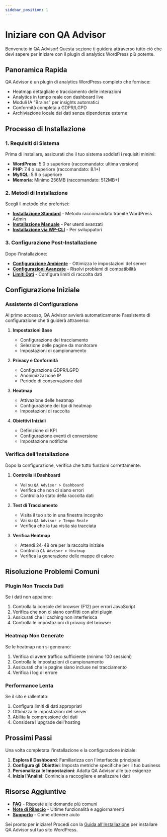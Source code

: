 ```yaml
---
sidebar_position: 1
---
```


# Iniziare con QA Advisor

Benvenuto in QA Advisor! Questa sezione ti guiderà attraverso tutto ciò che devi sapere per iniziare con il plugin di analytics WordPress più potente.

## Panoramica Rapida

QA Advisor è un plugin di analytics WordPress completo che fornisce:
- Heatmap dettagliate e tracciamento delle interazioni
- Analytics in tempo reale con dashboard live
- Moduli IA "Brains" per insights automatici
- Conformità completa a GDPR/LGPD
- Archiviazione locale dei dati senza dipendenze esterne

## Processo di Installazione

### 1. Requisiti di Sistema
Prima di installare, assicurati che il tuo sistema soddisfi i requisiti minimi:
- **WordPress**: 5.0 o superiore (raccomandato: ultima versione)
- **PHP**: 7.4 o superiore (raccomandato: 8.1+)
- **MySQL**: 5.6 o superiore
- **Memoria**: Minimo 256MB (raccomandato: 512MB+)

### 2. Metodi di Installazione
Scegli il metodo che preferisci:
- **[Installazione Standard](./installation.md)** - Metodo raccomandato tramite WordPress Admin
- **[Installazione Manuale](./installation.md#installazione-manuale)** - Per utenti avanzati
- **[Installazione via WP-CLI](./installation.md#wp-cli)** - Per sviluppatori

### 3. Configurazione Post-Installazione
Dopo l'installazione:
- **[Configurazione Ambiente](./environment-setup.md)** - Ottimizza le impostazioni del server
- **[Configurazioni Avanzate](./when-defer-jquery.md)** - Risolvi problemi di compatibilità
- **[Limiti Dati](./set-data-limit-wpconfig.md)** - Configura limiti di raccolta dati

## Configurazione Iniziale

### Assistente di Configurazione
Al primo accesso, QA Advisor avvierà automaticamente l'assistente di configurazione che ti guiderà attraverso:

1. **Impostazioni Base**
   - Configurazione del tracciamento
   - Selezione delle pagine da monitorare
   - Impostazioni di campionamento

2. **Privacy e Conformità**
   - Configurazione GDPR/LGPD
   - Anonimizzazione IP
   - Periodo di conservazione dati

3. **Heatmap**
   - Attivazione delle heatmap
   - Configurazione dei tipi di heatmap
   - Impostazioni di raccolta

4. **Obiettivi Iniziali**
   - Definizione di KPI
   - Configurazione eventi di conversione
   - Impostazione notifiche

### Verifica dell'Installazione

Dopo la configurazione, verifica che tutto funzioni correttamente:

1. **Controlla il Dashboard**
   - Vai su `QA Advisor > Dashboard`
   - Verifica che non ci siano errori
   - Controlla lo stato della raccolta dati

2. **Test di Tracciamento**
   - Visita il tuo sito in una finestra incognito
   - Vai su `QA Advisor > Tempo Reale`
   - Verifica che la tua visita sia tracciata

3. **Verifica Heatmap**
   - Attendi 24-48 ore per la raccolta iniziale
   - Controlla `QA Advisor > Heatmap`
   - Verifica la generazione delle mappe di calore

## Risoluzione Problemi Comuni

### Plugin Non Traccia Dati
Se i dati non appaiono:
1. Controlla la console del browser (F12) per errori JavaScript
2. Verifica che non ci siano conflitti con altri plugin
3. Assicurati che il caching non interferisca
4. Controlla le impostazioni di privacy del browser

### Heatmap Non Generate
Se le heatmap non si generano:
1. Verifica di avere traffico sufficiente (minimo 100 sessioni)
2. Controlla le impostazioni di campionamento
3. Assicurati che le pagine siano incluse nel tracciamento
4. Verifica i log di errore

### Performance Lenta
Se il sito è rallentato:
1. Configura limiti di dati appropriati
2. Ottimizza le impostazioni del server
3. Abilita la compressione dei dati
4. Considera l'upgrade dell'hosting

## Prossimi Passi

Una volta completata l'installazione e la configurazione iniziale:

1. **Esplora il Dashboard**: Familiarizza con l'interfaccia principale
2. **Configura gli Obiettivi**: Imposta metriche specifiche per il tuo business
3. **Personalizza le Impostazioni**: Adatta QA Advisor alle tue esigenze
4. **Inizia l'Analisi**: Comincia a raccogliere e analizzare i dati

## Risorse Aggiuntive

- **[FAQ](../../faq/)** - Risposte alle domande più comuni
- **[Note di Rilascio](../../release-notes/)** - Ultime funzionalità e aggiornamenti
- **[Supporto](../2-screens-and-operations/12-help.md)** - Come ottenere aiuto

Sei pronto per iniziare! Procedi con la [Guida all'Installazione](./installation.md) per installare QA Advisor sul tuo sito WordPress.

